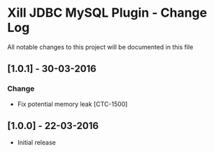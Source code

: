 # Xill JDBC MySQL Plugin - Change Log
All notable changes to this project will be documented in this file

## [1.0.1] - 30-03-2016
### Change
- Fix potential memory leak [CTC-1500]

## [1.0.0] - 22-03-2016
- Initial release